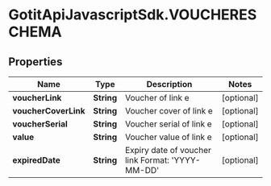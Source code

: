 # GotitApiJavascriptSdk.VOUCHERESCHEMA

## Properties

Name | Type | Description | Notes
------------ | ------------- | ------------- | -------------
**voucherLink** | **String** | Voucher of link e | [optional] 
**voucherCoverLink** | **String** | Voucher cover of link e | [optional] 
**voucherSerial** | **String** | Voucher serial of link e | [optional] 
**value** | **String** | Voucher value of link e | [optional] 
**expiredDate** | **String** | Expiry date of voucher link Format: &#39;YYYY-MM-DD&#39; | [optional] 


